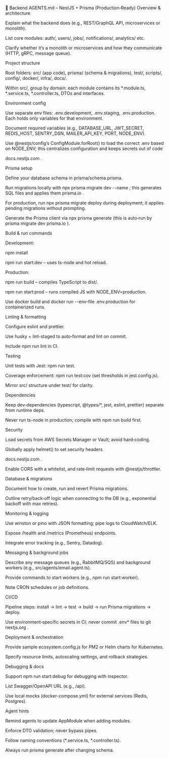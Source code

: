 🔧 Backend AGENTS.md – NestJS + Prisma (Production‐Ready)
Overview & architecture

Explain what the backend does (e.g., REST/GraphQL API, microservices or monolith).

List core modules: auth/, users/, jobs/, notifications/, analytics/ etc.

Clarify whether it’s a monolith or microservices and how they communicate (HTTP, gRPC, message queue).

Project structure

Root folders: src/ (app code), prisma/ (schema & migrations), test/, scripts/, config/, docker/, infra/, docs/.

Within src/, group by domain: each module contains its *.module.ts, *.service.ts, *.controller.ts, DTOs and interfaces.

Environment config

Use separate env files: .env.development, .env.staging, .env.production. Each holds only variables for that environment.

Document required variables (e.g., DATABASE_URL, JWT_SECRET, REDIS_HOST, SENTRY_DSN, MAILER_API_KEY, PORT, NODE_ENV).

Use @nestjs/config’s ConfigModule.forRoot() to load the correct .env based on NODE_ENV; this centralizes configuration and keeps secrets out of code

docs.nestjs.com
.

Prisma setup

Define your database schema in prisma/schema.prisma.

Run migrations locally with npx prisma migrate dev --name <migration-name>; this generates SQL files and applies them
prisma.io
.

For production, run npx prisma migrate deploy during deployment; it applies pending migrations without prompting.

Generate the Prisma client via npx prisma generate (this is auto‑run by prisma migrate dev
prisma.io
).

Build & run commands

Development:

npm install

npm run start:dev – uses ts-node and hot reload.

Production:

npm run build – compiles TypeScript to dist/.

npm run start:prod – runs compiled JS with NODE_ENV=production.

Use docker build and docker run --env-file .env.production for containerized runs.

Linting & formatting

Configure eslint and prettier.

Use husky + lint-staged to auto‑format and lint on commit.

Include npm run lint in CI.

Testing

Unit tests with Jest: npm run test.

Coverage enforcement: npm run test:cov (set thresholds in jest.config.js).

Mirror src/ structure under test/ for clarity.

Dependencies

Keep dev‑dependencies (typescript, @types/*, jest, eslint, prettier) separate from runtime deps.

Never run ts-node in production; compile with npm run build first.

Security

Load secrets from AWS Secrets Manager or Vault; avoid hard‑coding.

Globally apply helmet() to set security headers

docs.nestjs.com
.

Enable CORS with a whitelist, and rate‑limit requests with @nestjs/throttler.

Database & migrations

Document how to create, run and revert Prisma migrations.

Outline retry/back‑off logic when connecting to the DB (e.g., exponential backoff with max retries).

Monitoring & logging

Use winston or pino with JSON formatting; pipe logs to CloudWatch/ELK.

Expose /health and /metrics (Prometheus) endpoints.

Integrate error tracking (e.g., Sentry, Datadog).

Messaging & background jobs

Describe any message queues (e.g., RabbitMQ/SQS) and background workers (e.g., src/agents/email.agent.ts).

Provide commands to start workers (e.g., npm run start:worker).

Note CRON schedules or job definitions.

CI/CD

Pipeline steps: install → lint → test → build → run Prisma migrations → deploy.

Use environment‑specific secrets in CI; never commit .env* files to git
nextjs.org
.

Deployment & orchestration

Provide sample ecosystem.config.js for PM2 or Helm charts for Kubernetes.

Specify resource limits, autoscaling settings, and rollback strategies.

Debugging & docs

Support npm run start:debug for debugging with inspector.

List Swagger/OpenAPI URL (e.g., /api).

Use local mocks (docker-compose.yml) for external services (Redis, Postgres).

Agent hints

Remind agents to update AppModule when adding modules.

Enforce DTO validation; never bypass pipes.

Follow naming conventions (*.service.ts, *.controller.ts).

Always run prisma generate after changing schema.